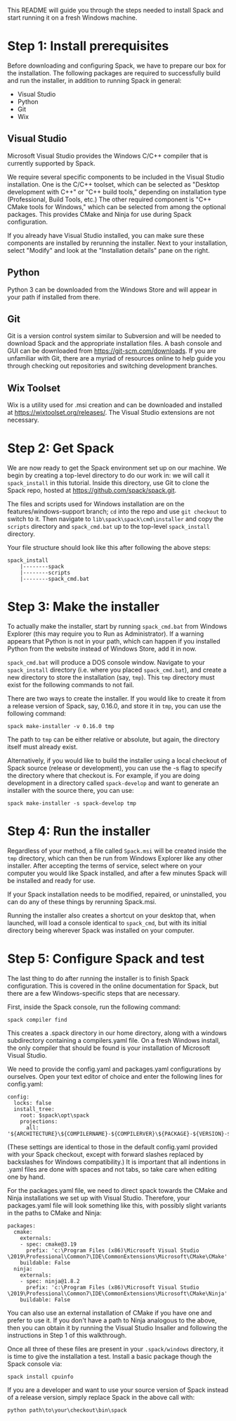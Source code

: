 This README will guide you through the steps needed to install Spack and 
start running it on a fresh Windows machine.

# Step 1: Install prerequisites

Before downloading and configuring Spack, we have to prepare our box for the 
installation. The following packages are required to successfully build and 
run the installer, in addition to running Spack in general:

* Visual Studio
* Python
* Git
* Wix

## Visual Studio

Microsoft Visual Studio provides the Windows C/C++ compiler that is currently supported by Spack.

We require several specific components to be included in the Visual Studio installation.  One is the C/C++ toolset, which can be selected as "Desktop development with C++" or "C++ build tools," depending on installation type (Professional, Build Tools, etc.)  The other required component is "C++ CMake tools for Windows," which can be selected from among the optional packages.  This provides CMake and Ninja for use during Spack configuration.

If you already have Visual Studio installed, you can make sure these components are installed by
rerunning the installer.  Next to your installation, select "Modify" and look at the "Installation details" pane on the right.

## Python

Python 3 can be downloaded from the Windows Store and will appear in your
path if installed from there.

## Git

Git is a version control system similar to Subversion and will be needed to
download Spack and the appropriate installation files. A bash console and GUI
can be downloaded from https://git-scm.com/downloads. If you are unfamiliar
with Git, there are a myriad of resources online to help guide you through
checking out repositories and switching development branches.

## Wix Toolset

Wix is a utility used for .msi creation and can be downloaded and
installed at https://wixtoolset.org/releases/. The Visual Studio
extensions are not necessary.

# Step 2: Get Spack

We are now ready to get the Spack environment set up on our machine. We
begin by creating a top-level directory to do our work in: we will call
it ``spack_install`` in this tutorial. Inside this directory, use Git to
clone the Spack repo, hosted at https://github.com/spack/spack.git.

The files and scripts used for Windows installation are on the
features/windows-support branch; ``cd`` into the repo and use 
``git checkout`` to switch to it. Then navigate to 
``lib\spack\spack\cmd\installer`` and copy the ``scripts`` directory and
``spack_cmd.bat`` up to the top-level ``spack_install`` directory.

Your file structure should look like this after following the above
steps:

```
spack_install
    |--------spack
    |--------scripts
    |--------spack_cmd.bat
```

# Step 3: Make the installer

To actually make the installer, start by running ``spack_cmd.bat`` from
Windows Explorer (this may require you to Run as Administrator). If a
warning appears that Python is not in your path, which can happen if you
installed Python from the website instead of Windows Store, add it in now.

``spack_cmd.bat`` will produce a DOS console window. Navigate to your
``spack_install`` directory (i.e. where you placed ``spack_cmd.bat``), and
create a new directory to store the installation (say, ``tmp``). This ``tmp``
directory must exist for the following commands to not fail.

There are two ways to create the installer. If you would like to create it
from a release version of Spack, say, 0.16.0, and store it in ``tmp``, you
can use the following command:

``spack make-installer -v 0.16.0 tmp``

The path to ``tmp`` can be either relative or absolute, but again, the
directory itself must already exist.

Alternatively, if you would like to build the installer using a local
checkout of Spack source (release or development), you can use the
-s flag to specify the directory where that checkout is. For example,
if you are doing development in a directory called ``spack-develop``
and want to generate an installer with the source there, you can use:

``spack make-installer -s spack-develop tmp``

# Step 4: Run the installer

Regardless of your method, a file called ``Spack.msi`` will be created
inside the ``tmp`` directory, which can then be run from Windows Explorer
like any other installer. After accepting the terms of service, select
where on your computer you would like Spack installed, and after a few minutes
Spack will be installed and ready for use.

If your Spack installation needs to be modified, repaired, or uninstalled, 
you can do any of these things by rerunning Spack.msi.

Running the installer also creates a shortcut on your desktop that, when launched,
will load a console identical to ``spack_cmd``, but with its initial directory
being wherever Spack was installed on your computer.

# Step 5: Configure Spack and test

The last thing to do after running the installer is to finish Spack configuration. This
is covered in the online documentation for Spack, but there are a few Windows-specific
steps that are necessary.

First, inside the Spack console, run the following command:

``spack compiler find``

This creates a .spack directory in our home directory, along with a windows subdirectory
containing a compilers.yaml file. On a fresh Windows install, the only compiler that
should be found is your installation of Microsoft Visual Studio.

We need to provide the config.yaml and packages.yaml configurations by ourselves. Open 
your text editor of choice and enter the following lines for config.yaml:

```
config:
  locks: false
  install_tree:
    root: $spack\opt\spack
    projections:
      all: '${ARCHITECTURE}\${COMPILERNAME}-${COMPILERVER}\${PACKAGE}-${VERSION}-${HASH}'
```

(These settings are identical to those in the default config.yaml
provided with your Spack checkout, except with forward slashes replaced by backslashes for
Windows compatibility.) It is important that all indentions in .yaml files are done with spaces
and not tabs, so take care when editing one by hand.

For the packages.yaml file, we need to direct spack towards the CMake and Ninja installations
we set up with Visual Studio. Therefore, your packages.yaml file will look something
like this, with possibly slight variants in the paths to CMake and Ninja:

```
packages:
  cmake:
    externals:
    - spec: cmake@3.19
      prefix: 'c:\Program Files (x86)\Microsoft Visual Studio
\2019\Professional\Common7\IDE\CommonExtensions\Microsoft\CMake\CMake'
    buildable: False
  ninja:
    externals:
    - spec: ninja@1.8.2
      prefix: 'c:\Program Files (x86)\Microsoft Visual Studio
\2019\Professional\Common7\IDE\CommonExtensions\Microsoft\CMake\Ninja'
    buildable: False
```	

You can also use an external installation of CMake if you have one and prefer
to use it. If you don't have a path to Ninja analogous to the above, then you can
obtain it by running the Visual Studio Insaller and following the instructions
in Step 1 of this walkthrough.

Once all three of these files are present in your ``.spack/windows`` directory,
it is time to give the installation a test. Install a basic package though the
Spack console via:

``spack install cpuinfo``

If you are a developer and want to use your source version of Spack instead of
a release version, simply replace Spack in the above call with:

``python path\to\your\checkout\bin\spack``
